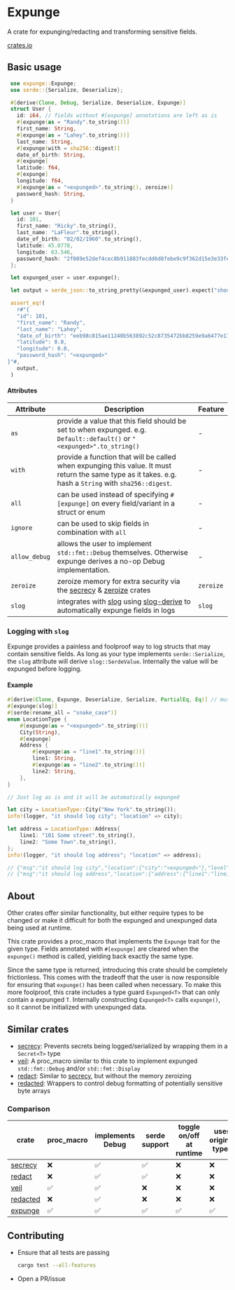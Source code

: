 # Expunge

A crate for expunging/redacting and transforming sensitive fields.

[crates.io](https://crates.io/crates/expunge)

## Basic usage

```rust
 use expunge::Expunge;
 use serde::{Serialize, Deserialize};

 #[derive(Clone, Debug, Serialize, Deserialize, Expunge)]
 struct User {
   id: i64, // fields without #[expunge] annotations are left as is
   #[expunge(as = "Randy".to_string())]
   first_name: String,
   #[expunge(as = "Lahey".to_string())]
   last_name: String,
   #[expunge(with = sha256::digest)]
   date_of_birth: String,
   #[expunge]
   latitude: f64,
   #[expunge]
   longitude: f64,
   #[expunge(as = "<expunged>".to_string(), zeroize)]
   password_hash: String,
 }

 let user = User{
   id: 101,
   first_name: "Ricky".to_string(),
   last_name: "LaFleur".to_string(),
   date_of_birth: "02/02/1960".to_string(),
   latitude: 45.0778,
   longitude: 63.546,
   password_hash: "2f089e52def4cec8b911883fecdd6d8febe9c9f362d15e3e33feb2c12f07ccc1".to_string(),
 };

 let expunged_user = user.expunge();

 let output = serde_json::to_string_pretty(&expunged_user).expect("should serialize");

 assert_eq!(
   r#"{
   "id": 101,
   "first_name": "Randy",
   "last_name": "Lahey",
   "date_of_birth": "eeb98c815ae11240b563892c52c8735472bb8259e9a6477e179a9ea26e7a695a",
   "latitude": 0.0,
   "longitude": 0.0,
   "password_hash": "<expunged>"
}"#,
   output,
 )
```

#### Attributes

| Attribute     | Description                                                                                                                                             | Feature   |
| ---           | ---                                                                                                                                                     | ---       |
| `as`          | provide a value that this field should be set to when expunged. e.g. `Default::default()` or `"<expunged>".to_string()`                                 | -         |
| `with`        | provide a function that will be called when expunging this value. It must return the same type as it takes. e.g. hash a `String` with `sha256::digest`. | -         |
| `all`         | can be used instead of specifying `#[expunge]` on every field/variant in a struct or enum                                                               | -         |
| `ignore`      | can be used to skip fields in combination with `all`                                                                                                    | -         |
| `allow_debug` | allows the user to implement `std::fmt::Debug` themselves. Otherwise expunge derives a no-op Debug implementation.                                      | -         |
| `zeroize`     | zeroize memory for extra security via the [secrecy](https://crates.io/crates/secrecy) & [zeroize](https://crates.io/crates/zeroize) crates              | `zeroize` |
| `slog`        | integrates with [slog](https://crates.io/crates/slog) using [slog-derive](https://crates.io/crates/slog_derive) to automatically expunge fields in logs | `slog`    |

### Logging with `slog`

Expunge provides a painless and foolproof way to log structs that may contain sensitive fields. 
As long as your type implements `serde::Serialize`, the `slog` attribute will derive `slog::SerdeValue`.
Internally the value will be expunged before logging.

#### Example

```rust
#[derive(Clone, Expunge, Deserialize, Serialize, PartialEq, Eq)] // must implement Serialize
#[expunge(slog)]
#[serde(rename_all = "snake_case")]
enum LocationType {
    #[expunge(as = "<expunged>".to_string())]
    City(String),
    #[expunge]
    Address {
        #[expunge(as = "line1".to_string())]
        line1: String,
        #[expunge(as = "line2".to_string())]
        line2: String,
    },
}

// Just log as is and it will be automatically expunged

let city = LocationType::City("New York".to_string());
info!(logger, "it should log city"; "location" => city);

let address = LocationType::Address{
    line1: "101 Some street".to_string(),
    line2: "Some Town".to_string(),
};
info!(logger, "it should log address"; "location" => address);

// {"msg":"it should log city","location":{"city":"<expunged>"},"level":"INFO","ts":"2024-02-04T12:55:28.627592Z"}
// {"msg":"it should log address","location":{"address":{"line1":"line1","line2":"line2"}},"level":"INFO","ts":"2024-02-04T12:55:28.627627Z"}
```


## About

Other crates offer similar functionality, but either require types to be changed or 
make it difficult for both the expunged and unexpunged data being used at runtime.

This crate provides a proc_macro that implements the `Expunge` trait for the given type. 
Fields annotated with `#[expunge]` are cleared when the `expunge()` method is called, 
yielding back exactly the same type.

Since the same type is returned, introducing this crate should be completely frictionless. 
This comes with the tradeoff that the user is now responsible for ensuring that `expunge()` 
has been called when necessary. To make this more foolproof, this crate includes a type guard `Expunged<T>` 
that can only contain a expunged `T`. Internally constructing `Expunged<T>` calls `expunge()`, 
so it cannot be initialized with unexpunged data.

## Similar crates

- [secrecy](https://crates.io/crates/secrecy): Prevents secrets being logged/serialized by wrapping them in a `Secret<T>` type
- [veil](https://crates.io/crates/veil): A proc_macro similar to this crate to implement expunged `std::fmt::Debug` and/or `std::fmt::Display`
- [redact](https://crates.io/crates/redact): Similar to [secrecy](https://docs.rs/secrecy/latest/secrecy/), but without the memory zeroizing
- [redacted](https://crates.io/crates/redacted): Wrappers to control debug formatting of potentially sensitive byte arrays 


### Comparison

| crate                                         | proc_macro         | implements Debug   | serde support      | toggle on/off at runtime | uses original types | slog support       |
| --                                            | -                  | -                  | -                  | -                        | -                   | -                  |
| [secrecy](https://crates.io/crates/secrecy)   | :x:                | :white_check_mark: | :white_check_mark: | :x:                      | :x:                 | :x:                |
| [redact](https://crates.io/crates/redact)     | :x:                | :white_check_mark: | :white_check_mark: | :x:                      | :x:                 | :x:                |
| [veil](https://crates.io/crates/veil)         | :white_check_mark: | :white_check_mark: | :x:                | :x:                      | :x:                 | :x:                |
| [redacted](https://crates.io/crates/redacted) | :x:                | :white_check_mark: | :x:                | :x:                      | :x:                 | :x:                |
| [expunge](#Expunge)                           | :white_check_mark: | :white_check_mark: | :white_check_mark: | :white_check_mark:       | :white_check_mark:  | :white_check_mark: |


## Contributing

- Ensure that all tests are passing 
   ```sh
   cargo test --all-features
   ```
- Open a PR/issue
